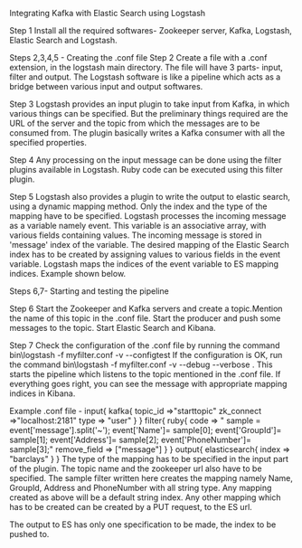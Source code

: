 Integrating Kafka with Elastic Search using Logstash

Step 1
Install all the required softwares- Zookeeper server, Kafka, Logstash, Elastic Search and Logstash.

Steps 2,3,4,5 - Creating the .conf file
Step 2
Create a file with a .conf extension, in the logstash main directory. The file will have 3 parts- input, filter and output. The Logstash software is like a pipeline
which acts as a bridge between various input and output softwares. 

Step 3
Logstash provides an input plugin to take input from Kafka, in which various things can be specified. But the preliminary things required are the URL of the server and
the topic from which the messages are to be consumed from. The plugin basically writes a Kafka consumer with all the specified properties.

Step 4
Any processing on the input message can be done using the filter plugins available in Logstash. Ruby code can be executed using this filter plugin.

Step 5
Logstash also provides a plugin to write the output to elastic search, using a dynamic mapping method. Only the index and the type of the mapping have to be specified. 
Logstash processes the incoming message as a variable namely event. This variable is an associative array, with various fields containing values. The incoming message 
is stored in 'message' index of the variable. The desired mapping of the Elastic Search index has to be created by assigning values to various fields in the event variable. Logstash maps the indices of the event 
variable to ES mapping indices. Example shown below.

Steps 6,7- Starting and testing the pipeline

Step 6
Start the Zookeeper and Kafka servers and create a topic.Mention the name of this topic in the .conf file. Start the producer and push some messages to the topic.
Start Elastic Search and Kibana.

Step 7
Check the configuration of the .conf file by running the command bin\logstash -f myfilter.conf -v --configtest
If the configuration is OK, run the command bin\logstash -f myfilter.conf -v --debug --verbose . This starts the pipeline which listens to the topic mentioned in the
.conf file. If everything goes right, you can see the message with appropriate mapping indices in Kibana.

Example .conf file - 
input{
	kafka{
		topic_id =>"starttopic"
		zk_connect =>"localhost:2181"
		type => "user"
	}
}
filter{
	ruby{
		code =>	"
			sample = event['message'].split('~');
			event['Name']= sample[0];
			event['GroupId']= sample[1];
			event['Address']= sample[2];
			event['PhoneNumber']= sample[3];" 
		remove_field => ["message"]
	}
}
output{
	elasticsearch{
		index => "barclays"
	}
}
The type of the mapping has to be specified in the input part of the plugin. The topic name and the zookeeper url also have to be specified. 
The sample filter written here creates the mapping namely Name, GroupId, Address and PhoneNumber with all string type. Any mapping created as above will be a default
string index. Any other mapping which has to be created can be created by a PUT request, to the ES url. 

The output to ES has only one specification to be made, the index to be pushed to. 
